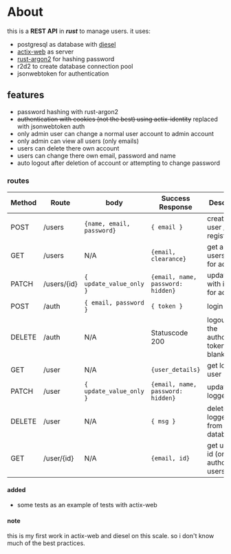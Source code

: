 # About

this is a **REST API** in **_rust_** to manage users.
it uses:

- postgresql as database with [diesel](https://diesel.rs)
- [actix-web](https://actix.rs/) as server
- [rust-argon2](https://crates.io/crates/rust-argon2) for hashing password
- r2d2 to create database connection pool
- jsonwebtoken for authentication

## features

- password hashing with rust-argon2
- ~~authentication with cookies (not the best) using actix-identity~~ replaced with jsonwebtoken auth
- only admin user can change a normal user account to admin account
- only admin can view all users (only emails)
- users can delete there own account
- users can change there own email, password and name
- auto logout after deletion of account or attempting to change password

### routes

| Method | Route       | body                      | Success Response                  | Description                                    |
| ------ | ----------- | ------------------------- | --------------------------------- | ---------------------------------------------- |
| POST   | /users      | `{name, email, password}` | `{ email }`                       | creation of user / register                    |
| GET    | /users      | N/A                       | `{email, clearance}`              | get all the users (only for admins)            |
| PATCH  | /users/{id} | `{ update_value_only }`   | `{email, name, password: hidden}` | update user with id (only for admins)          |
| POST   | /auth       | `{ email, password }`     | `{ token }`                       | login                                          |
| DELETE | /auth       | N/A                       | Statuscode 200                    | logout (sets the authorization token to blank) |
| GET    | /user       | N/A                       | `{user_details}`                  | get logged user                                |
| PATCH  | /user       | `{ update_value_only }`   | `{email, name, password: hidden}` | update logged user                             |
| DELETE | /user       | N/A                       | `{ msg }`                         | delete logged user from database               |
| GET    | /user/{id}  | N/A                       | `{email, id}`                     | get user by id (only for authorized users)     |

#### added

- some tests as an example of tests with actix-web

#### note

this is my first work in actix-web and diesel on this scale.
so i don't know much of the best practices.

